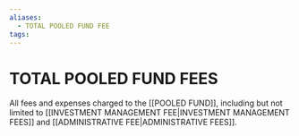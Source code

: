 ```yaml
---
aliases:
  - TOTAL POOLED FUND FEE
tags:
---
```

# TOTAL POOLED FUND FEES
All fees and expenses charged to the [[POOLED FUND]], including but not limited to [[INVESTMENT MANAGEMENT FEE|INVESTMENT MANAGEMENT FEES]] and [[ADMINISTRATIVE FEE|ADMINISTRATIVE FEES]].